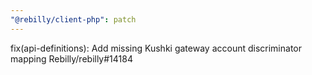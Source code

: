 ```yaml
---
"@rebilly/client-php": patch
---
```


fix(api-definitions): Add missing Kushki gateway account discriminator mapping Rebilly/rebilly#14184
